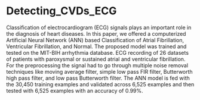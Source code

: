 # Detecting_CVDs_ECG
Classification of electrocardiogram (ECG) signals plays an important role in the diagnosis of heart diseases. In this paper, we offered a computerized Artificial Neural Network (ANN) based Classification of Atrial Fibrillation, Ventricular Fibrillation, and Normal. The proposed model was trained and tested on the MIT-BIH arrhythmia database. ECG recording of 26 datasets of patients with paroxysmal or sustained atrial and ventricular fibrillation. For the preprocessing the signal had to go through multiple noise removal techniques like moving average filter, simple low pass FIR filter, Butterworth high pass filter, and low pass Butterworth filter. The ANN model is fed with the 30,450 training examples and validated across 6,525 examples and then tested with 6,525 examples with an accuracy of 0.99%.
